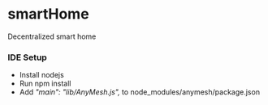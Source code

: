 # smartHome
Decentralized smart home

### IDE Setup
* Install nodejs
* Run npm install
* Add *"main": "lib/AnyMesh.js",* to node_modules/anymesh/package.json